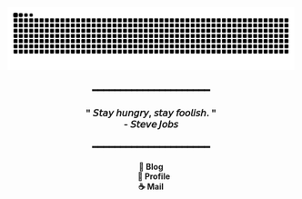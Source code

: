 <!--
**2eungwoo/2eungwoo** is a ✨ _special_ ✨ repository because its `README.md` (this file) appears on your GitHub profile.

Here are some ideas to get you started:

- 🔭 I’m currently working on ...
- 🌱 I’m currently learning ...
- 👯 I’m looking to collaborate on ...
- 🤔 I’m looking for help with ...
- 💬 Ask me about ...
- 📫 How to reach me: ...
- 😄 Pronouns: ...
- ⚡ Fun fact: ...
-->

<!-- <h4 align="center"> ➖➖➖➖➖➖➖ </h4> -->

<!-- 잔디먹는 뱀-->
<p align="center">
  <img src="https://github.com/2eungwoo/2eungwoo/blob/output/github-contribution-grid-snake.svg" alt="snake gif" />
</p>

<!-- 인용구 -->
<h3 align="center">
  ━━━━━━━━━━━━━━━━━━━━━<br/><br/>
  " 𝘚𝘵𝘢𝘺 𝘩𝘶𝘯𝘨𝘳𝘺, 𝘴𝘵𝘢𝘺 𝘧𝘰𝘰𝘭𝘪𝘴𝘩. "
  <br/> - 𝘚𝘵𝘦𝘷𝘦 𝘑𝘰𝘣𝘴 <br/><br/>
  ━━━━━━━━━━━━━━━━━━━━━
</h3>



<!-- 방문자 hits : 이제 안되는듯 -->
<!-- <p align="center">
  <a href="https://hits.seeyoufarm.com"><img src="https://hits.seeyoufarm.com/api/count/incr/badge.svg?url=https%3A%2F%2Fgithub.com%2Fgngsn&count_bg=%23ED6DA3&title_bg=%2386757E&icon=github.svg&icon_color=%23E1DEDE&title=hits&edge_flat=false"/></a>
</p>  -->

<!-- 스킬셋 -->
<!-- <img src="https://skillicons.dev/icons?i=java,spring,mysql,aws,docker,git,nginx,redis&perline=4"/> -->

<!-- 
##
![snake gif](https://github.com/2eungwoo/2eungwoo/blob/output/github-contribution-grid-snake.svg) 
-->

<!-- 외부 링크 -->
<p align="center">
  <strong>
    <a href="https://2eungwoo.tistory.com/" target="_blank" style="text-decoration: none;"> 🙂 Blog </a><br/>
    <a href="https://nonstop-snapper-a75.notion.site/2201f679d4cb80b68ee8e5a750202f39?pvs=74" target="_blank" style="text-decoration: none;">&nbsp;&nbsp;   🍪 Profile</a><br/>
    <a href="mailto:localhost9843@gmail.com" style="text-decoration: none;"> ☕ Mail</a>
  </strong>
</p>
<p align="center">
